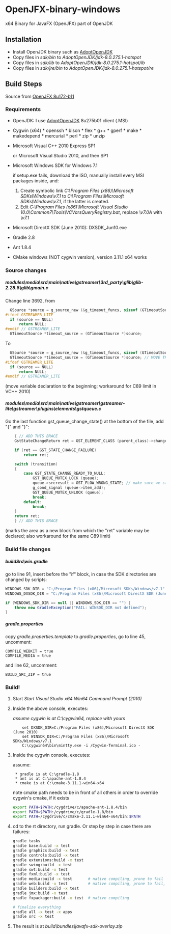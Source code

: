 OpenJFX-binary-windows
======================

x64 Binary for JavaFX (OpenJFX) part of OpenJDK


Installation
------------

- Install OpenJDK binary such as [AdoptOpenJDK](https://adoptopenjdk.net/)
- Copy files in *sdk/bin* to *AdoptOpenJDK/jdk-8.0.275.1-hotspot*
- Copy files in *sdk/lib* to *AdoptOpenJDK/jdk-8.0.275.1-hotspot/ib*
- Copy files in *sdk/jre/bin* to *AdoptOpenJDK/jdk-8.0.275.1-hotspot/re*


Build Steps
-----------

Source from [OpenJFX 8u172-b11](http://hg.openjdk.java.net/openjfx/8u-dev/rt/rev/ec63c85958b1)

### Requirements

 - OpenJDK: I use [AdoptOpenJDK](https://github.com/AdoptOpenJDK/openjdk8-binaries/releases/download/jdk8u275-b01/OpenJDK8U-jdk_x64_windows_hotspot_8u275b01.msi) 8u275b01 client (.MSI)
 - Cygwin (x64)
       * openssh
       * bison
       * flex
       * g++
       * gperf
       * make
       * makedepend
       * mercurial
       * perl
       * zip
       * unzip

 - Microsoft Visual C++ 2010 Express SP1

   or Microsoft Visual Studio 2010, and then SP1

 - Microsoft Windows SDK for Windows 7.1

   if setup.exe fails, download the ISO, manually install every MSI packages inside, and:

   1. Create symbolic link *C:\Program Files (x86)\Microsoft SDKs\Windows\v7.1* to *C:\Program Files\Microsoft SDKs\Windows\v7.1*, if the latter is created.
   2. Edit *C:\Program Files (x86)\Microsoft Visual Studio 10.0\Common7\Tools\VCVarsQueryRegistry.bat*, replace _\v7.0A_ with _\v7.1_

 - Microsoft DirectX SDK (June 2010): DXSDK_Jun10.exe
 - Gradle 2.8
 - Ant 1.8.4
 - CMake windows (NOT cygwin version), version 3.11.1 x64 works

### Source changes

##### _modules\media\src\main\native\gstreamer\3rd_party\glib\glib-2.28.8\glib\gmain.c_

Change line 3692, from

```C
  GSource *source = g_source_new (&g_timeout_funcs, sizeof (GTimeoutSource));
#ifdef GSTREAMER_LITE
  if (source == NULL)
      return NULL;
#endif // GSTREAMER_LITE
  GTimeoutSource *timeout_source = (GTimeoutSource *)source;
```

To

```C
  GSource *source = g_source_new (&g_timeout_funcs, sizeof (GTimeoutSource));
  GTimeoutSource *timeout_source = (GTimeoutSource *)source; // MOVE THIS LINE
#ifdef GSTREAMER_LITE
  if (source == NULL)
      return NULL;
#endif // GSTREAMER_LITE
```

(move variable declaration to the beginning; workaround for C89 limit in VC++ 2010)

##### _modules\media\src\main\native\gstreamer\gstreamer-lite\gstreamer\plugins\elements\gstqueue.c_

Go the last function gst_queue_change_state() at the bottom of the file, add "{" and "}":

```C
    { // ADD THIS BRACE
    GstStateChangeReturn ret = GST_ELEMENT_CLASS (parent_class)->change_state (element, transition);

    if (ret == GST_STATE_CHANGE_FAILURE)
        return ret;

    switch (transition)
    {
        case GST_STATE_CHANGE_READY_TO_NULL:
            GST_QUEUE_MUTEX_LOCK (queue);
            queue->srcresult = GST_FLOW_WRONG_STATE; // make sure we stop _loop task
            g_cond_signal (queue->item_add);
            GST_QUEUE_MUTEX_UNLOCK (queue);
            break;
        default:
            break;
    }
    return ret;
    } // ADD THIS BRACE
```

(marks the area as a new block from which the "ret" variable may be declared; also workaround for the same C89 limit)

### Build file changes

##### _buildSrc\win.gradle_

go to line 91, insert before the "if" block, in case the SDK directories are changed by scripts:

```groovy
WINDOWS_SDK_DIR = "C:/Program Files (x86)/Microsoft SDKs/Windows/v7.1"
WINDOWS_DXSDK_DIR = "C:/Program Files (x86)/Microsoft DirectX SDK (June 2010)"

if (WINDOWS_SDK_DIR == null || WINDOWS_SDK_DIR == "") {
    throw new GradleException("FAIL: WINSDK_DIR not defined");
}
```

##### _gradle.properties_

copy _gradle.properties.template_ to _gradle.properties_, go to line 45, uncomment:

```properties
COMPILE_WEBKIT = true
COMPILE_MEDIA = true
```

and line 62, uncomment:

```properties
BUILD_SRC_ZIP = true
```

### Build!

1. Start *Start Visual Studio x64 Win64 Command Prompt (2010)*
2. Inside the above console, executes:

    *assume cygwin is at C:\cygwin64, replace with yours*

    ```batch
        set DXSDK_DIR=C:/Program Files (x86)/Microsoft DirectX SDK (June 2010)
        set WINSDK_DIR=C:/Program Files (x86)/Microsoft SDKs/Windows/v7.1
        C:\cygwin64\bin\mintty.exe -i /Cygwin-Terminal.ico -
    ```


3. Inside the cygwin console, executes:

    assume:

        * gradle is at C:\gradle-1.8
        * ant is at C:\apache-ant-1.8.4
        * cmake is at C:\cmake-3.11.1-win64-x64
    
    note cmake path needs to be in front of all others in order to override cygwin's cmake, if it exists


    ```bash
    export PATH=$PATH:/cygdrive/c/apache-ant-1.8.4/bin
    export PATH=$PATH:/cygdrive/c/gradle-1.8/bin
    export PATH=/cygdrive/c/cmake-3.11.1-win64-x64/bin:$PATH
    ```

4. cd to the rt directory, run gradle. Or step by step in case there are failures:

    ```bash
    gradle tasks
    gradle base:build -x test
    gradle graphics:build -x test
    gradle controls:build -x test
    gradle extensions:build -x test
    gradle swing:build -x test
    gradle swt:build -x test
    gradle fxml:build -x test
    gradle media:build -x test       # native compiling, prone to fail
    gradle web:build -x test         # native compiling, prone to fail, take forever
    gradle builders:build -x test
    gradle jmx:build -x test
    gradle fxpackager:build -x test  # native compiling

    # finalize everything
    gradle all -x test -x apps
    gradle src -x test
    ```

5. The result is at _build\bundles\javafx-sdk-overlay.zip_
